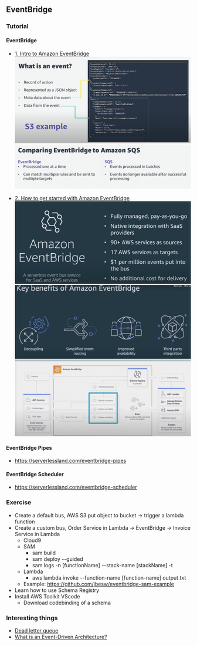 ## EventBridge

### Tutorial
#### EventBridge
- [1. Intro to Amazon EventBridge](https://www.youtube.com/watch?v=5K6qpMOVS0E)
![alt text](image-4.png)
![alt text](image.png)

- [2. How to get started with Amazon EventBridge](https://serverlessland.com/learn/eventbridge)
![alt text](image-1.png)
![alt text](image-2.png)
![alt text](image-3.png)

#### EventBridge Pipes
- https://serverlessland.com/eventbridge-pipes

#### EventBridge Scheduler
- https://serverlessland.com/eventbridge-scheduler

### Exercise
- Create a default bus, AWS S3 put object to bucket -> trigger a lambda function
- Create a custom bus, Order Service in Lambda -> EventBridge -> Invoice Service in Lambda
  - Cloud9
  - SAM
    - sam build
    - sam deploy --guided
    - sam logs -n [functionName] --stack-name [stackName] -t 
  - Lambda
    - aws lambda invoke --function-name [function-name] output.txt
  - Example: https://github.com/jbesw/eventbridge-sam-example
- Learn how to use Schema Registry
- Install AWS Toolkit VScode
  - Download codebinding of a schema

### Interesting things
- [Dead letter queue](https://aws.amazon.com/what-is/dead-letter-queue/?nc1=h_ls) 
- [What is an Event-Driven Architecture?](https://aws.amazon.com/event-driven-architecture/)

